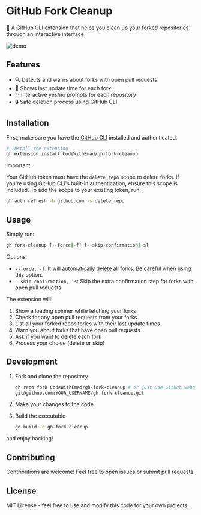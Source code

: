 # GitHub Fork Cleanup

🧹 A GitHub CLI extension that helps you clean up your forked repositories through an interactive interface.

![demo](https://github.com/user-attachments/assets/d92ebcb2-774d-464a-b04c-aa0176bd8c90)

## Features

- 🔍 Detects and warns about forks with open pull requests
- 📅 Shows last update time for each fork
- ✨ Interactive yes/no prompts for each repository
- 🔒 Safe deletion process using GitHub CLI

## Installation

First, make sure you have the [GitHub CLI](https://cli.github.com/) installed and authenticated.

```bash
# Install the extension
gh extension install CodeWithEmad/gh-fork-cleanup
```

> [!IMPORTANT]
> Your GitHub token must have the `delete_repo` scope to delete forks. If you're using GitHub CLI's
> built-in authentication, ensure this scope is included. To add the scope to your existing token, run:
>
> ```bash
> gh auth refresh -h github.com -s delete_repo
> ```

## Usage

Simply run:

```bash
gh fork-cleanup [--force|-f] [--skip-confirmation|-s]
```

Options:

- `--force, -f`: It will automatically delete all forks. Be careful when using this option.
- `--skip-confirmation, -s`: Skip the extra confirmation step for forks with open pull requests.

The extension will:

1. Show a loading spinner while fetching your forks
2. Check for any open pull requests from your forks
3. List all your forked repositories with their last update times
4. Warn you about forks that have open pull requests
5. Ask if you want to delete each fork
6. Process your choice (delete or skip)

## Development

1. Fork and clone the repository

    ```bash
    gh repo fork CodeWithEmad/gh-fork-cleanup # or just use Github website
    git@github.com:YOUR_USERNAME/gh-fork-cleanup.git
    ```

2. Make your changes to the code

3. Build the executable

    ```bash
    go build -o gh-fork-cleanup
    ```

and enjoy hacking!

## Contributing

Contributions are welcome! Feel free to open issues or submit pull requests.

## License

MIT License - feel free to use and modify this code for your own projects.
